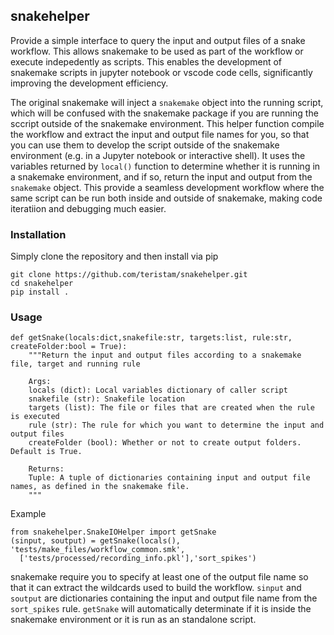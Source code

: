 ## snakehelper

Provide a simple interface to query the input and output files of a snake workflow. This allows snakemake to be used as part of the workflow or execute indepedently as scripts. This enables the development of snakemake scripts in jupyter notebook or vscode code cells, significantly improving the development efficiency.

The original snakemake will inject a `snakemake` object into the running script, which will be confused with the snakemake package if you are running the sccript outside of the snakemake environment. This helper function compile the workflow and extract the input and output file names for you, so that you can use them to develop the script outside of the snakemake environment (e.g. in a Jupyter notebook or interactive shell). It uses the variables returned by `local()` function to determine whether it is running in a snakemake environment, and if so, return the input and output from the `snakemake` object. This provide a seamless development workflow where the same script can be run both inside and outside of snakemake, making code iteratiion and debugging much easier.

### Installation
Simply clone the repository and then install via pip

```
git clone https://github.com/teristam/snakehelper.git
cd snakehelper
pip install .
```


### Usage


```
def getSnake(locals:dict,snakefile:str, targets:list, rule:str, createFolder:bool = True):
    """Return the input and output files according to a snakemake file, target and running rule

    Args:
    locals (dict): Local variables dictionary of caller script
    snakefile (str): Snakefile location
    targets (list): The file or files that are created when the rule is executed
    rule (str): The rule for which you want to determine the input and output files
    createFolder (bool): Whether or not to create output folders. Default is True. 

    Returns:
    Tuple: A tuple of dictionaries containing input and output file names, as defined in the snakemake file.
    """

```

Example

```
from snakehelper.SnakeIOHelper import getSnake
(sinput, soutput) = getSnake(locals(), 'tests/make_files/workflow_common.smk',
  ['tests/processed/recording_info.pkl'],'sort_spikes')
```
snakemake require you to specify at least one of the output file name so that it can extract the wildcards used to build the workflow. 
`sinput` and `soutput` are dictionaries containing the input and output file name from the `sort_spikes` rule. `getSnake` will automatically determinate if it is inside the snakemake environment or it is run as an standalone script.
